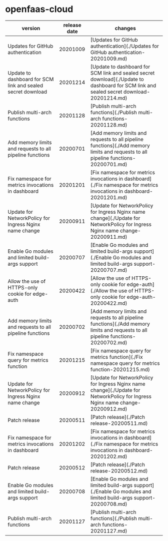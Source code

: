 # openfaas-cloud	


|version|release date|changes|
|---|---|---|
|Updates for GitHub authentication|20201009|[Updates for GitHub authentication](./Updates for GitHub authentication-20201009.md)|
|Update to dashboard for SCM link and sealed secret download|20201214|[Update to dashboard for SCM link and sealed secret download](./Update to dashboard for SCM link and sealed secret download-20201214.md)|
|Publish multi-arch functions|20201128|[Publish multi-arch functions](./Publish multi-arch functions-20201128.md)|
|Add memory limits and requests to all pipeline functions|20200701|[Add memory limits and requests to all pipeline functions](./Add memory limits and requests to all pipeline functions-20200701.md)|
|Fix namespace for metrics invocations in dashboard|20201201|[Fix namespace for metrics invocations in dashboard](./Fix namespace for metrics invocations in dashboard-20201201.md)|
|Update for NetworkPolicy for Ingress Nginx name change|20200911|[Update for NetworkPolicy for Ingress Nginx name change](./Update for NetworkPolicy for Ingress Nginx name change-20200911.md)|
|Enable Go modules and limited build-args support|20200707|[Enable Go modules and limited build-args support](./Enable Go modules and limited build-args support-20200707.md)|
|Allow the use of HTTPS-only cookie for edge-auth|20200422|[Allow the use of HTTPS-only cookie for edge-auth](./Allow the use of HTTPS-only cookie for edge-auth-20200422.md)|
|Add memory limits and requests to all pipeline functions|20200702|[Add memory limits and requests to all pipeline functions](./Add memory limits and requests to all pipeline functions-20200702.md)|
|Fix namespace query for metrics function|20201215|[Fix namespace query for metrics function](./Fix namespace query for metrics function-20201215.md)|
|Update for NetworkPolicy for Ingress Nginx name change|20200912|[Update for NetworkPolicy for Ingress Nginx name change](./Update for NetworkPolicy for Ingress Nginx name change-20200912.md)|
|Patch release|20200511|[Patch release](./Patch release-20200511.md)|
|Fix namespace for metrics invocations in dashboard|20201202|[Fix namespace for metrics invocations in dashboard](./Fix namespace for metrics invocations in dashboard-20201202.md)|
|Patch release|20200512|[Patch release](./Patch release-20200512.md)|
|Enable Go modules and limited build-args support|20200708|[Enable Go modules and limited build-args support](./Enable Go modules and limited build-args support-20200708.md)|
|Publish multi-arch functions|20201127|[Publish multi-arch functions](./Publish multi-arch functions-20201127.md)|
